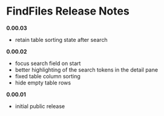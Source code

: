 # FindFiles Release Notes

**0.00.03**
- retain table sorting state after search

**0.00.02**
- focus search field on start
- better highlighting of the search tokens in the detail pane
- fixed table column sorting
- hide empty table rows

**0.00.01**
- initial public release